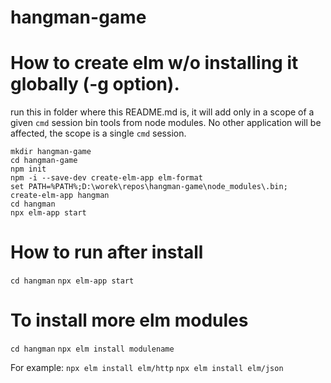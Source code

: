 # hangman-game

# How to create elm w/o installing it globally (-g option).
run this in folder where this README.md is, it will add only in a scope of a given `cmd` session bin tools from node modules. No other application will be affected, the scope is a single `cmd` session.  

`mkdir hangman-game`  
`cd hangman-game`  
`npm init`  
`npm -i --save-dev create-elm-app elm-format`  
`set PATH=%PATH%;D:\worek\repos\hangman-game\node_modules\.bin;`  
`create-elm-app hangman`  
`cd hangman`  
`npx elm-app start`  

# How to run after install
`cd hangman`
`npx elm-app start`

# To install more elm modules
`cd hangman`
`npx elm install modulename`

For example:
`npx elm install elm/http`
`npx elm install elm/json`

